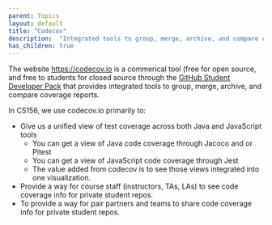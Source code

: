 ```yaml
---
parent: Topics
layout: default
title: "Codecov"
description:  "Integrated tools to group, merge, archive, and compare coverage reports (commerical, free for open-source)"
has_children: true
---
```


The website <https://codecov.io> is a commerical tool (free for open source, and free to students for closed source through the 
[GitHub Student Developer Pack](https://education.github.com/students) that provides 
integrated tools to group, merge, archive, and compare coverage reports.

In CS156, we use codecov.io primarily to:
* Give us a unified view of test coverage across both Java and JavaScript tools
  - You can get a view of Java code coverage through Jacoco and or Pitest
  - You can get a view of JavaScript code coverage through Jest 
  - The value added from codecov is to see those views integrated into one visualization.
* Provide a way for course staff (instructors, TAs, LAs) to see code coverage info for private student repos.
* To provide a way for pair partners and teams to share code coverage info for private student repos.

